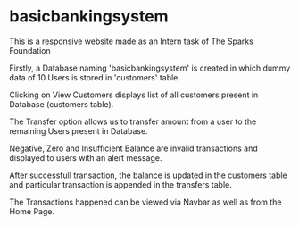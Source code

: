 # basicbankingsystem
This is a responsive website made as an Intern task of The Sparks Foundation

Firstly, a Database naming 'basicbankingsystem' is created in which dummy data of 10 Users is stored in 'customers' table.

Clicking on View Customers displays list of all customers present in Database (customers table).

The Transfer option allows us to transfer amount from a user to the remaining Users present in Database.

Negative, Zero and Insufficient Balance are invalid transactions and displayed to users with an alert message.

After successfull transaction, the balance is updated in the customers table and particular transaction is appended in the 
transfers table.

The Transactions happened can be viewed via Navbar as well as from the Home Page. 
